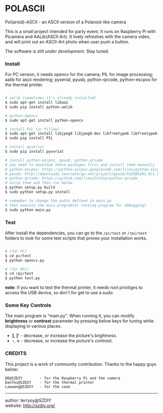 POLASCII 
========

Pol(aroid)-ASCII - an ASCII version of a Polaroid-like camera

This is a small project intended for party event. It runs on Raspberry Pi with Picamera and AALib(ASCII Art). It lively refreshes with the camera video, and will print out an ASCII-Art photo when user push a button.

The software is still *under development*. Stay tuned.

### Install

For PC version, it needs opencv for the camera; PIL for image processing; aalib for ascii rendering; pyserial, pyusb, python-qrcode, python-escpos for the thermal printer.

```bash

# aalib (sometimes it's already installed)
$ sudo apt-get install libaa1
$ sudo pip install python-aalib

# python-opencv
$ sudo apt-get install python-opencv

# install PIL (or Pillow)
$ sudo apt-get install libjpeg8 libjpeg8-dev libfreetype6 libfreetype6-dev zlib1g-dev
$ sudo pip install PIL

# install pyserial
$ sudo pip install pyserial

# install python-escpos, pyusb, python-qrcode
# you need to download these packages first and install them manually
# python-escpos: https://python-escpos.googlecode.com/files/python-escpos-1.0-1.zip
# pyusb: http://downloads.sourceforge.net/project/pyusb/PyUSB%201.0/1.0.0-beta-1/pyusb-1.0.0b1.zip
# python-qrcode: https://github.com/lincolnloop/python-qrcode
# unzip them and then run below
$ python setup.py build
$ sudo python setup.py install

# remember to change the paths defined in main.py
# then execute the main program(or testing program for debugging)
$ sudo python main.py

```

### Test

After install the dependencies, you can go to the ```/pc/test``` or ```/rpi/test``` folders to look for some test scripts that proves your installation works.

``` bash

# (for PC) 
$ cd pc/test
$ python opencv.py

# (for RPi)
$ cd rpi/test
$ python test.py

```

**note**: if you want to test the thermal printer, it needs root priviliges to access the USB device, so don't for get to use a _sudo_.

### Some Key Controls

The main program is "main.py". When running it, you can modify **brightness** or **contrast** parameter by pressing below keys for tuning while displaying in various places.

 * **[**, **]'** - decrease, or increase the picture's _brightness_.
 * **-**, **=** - decrease, or increase the picture's _contrast_.

### CREDITS

This project is a work of community contribution. Thanks to the happy guys below:

    DD@SZDIY		- for the Raspberry Pi and the camera
    Danfei@SZDIY	- for the thermal printer
    Laowang@SZDIY	- for the case

---
author: terryoy@SZDIY  
website: http://szdiy.org/

